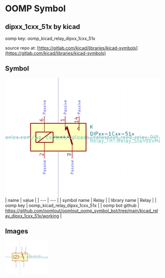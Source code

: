 # OOMP Symbol  
## dipxx_1cxx_51x  by kicad  
  
oomp key: oomp_kicad_relay_dipxx_1cxx_51x  
  
source repo at: [https://gitlab.com/kicad/libraries/kicad-symbols](https://gitlab.com/kicad/libraries/kicad-symbols)  
## Symbol  
  
[![working.png](working_600.png)](working.png)  
| name | value | 
| --- | --- | 
| symbol name | Relay | 
| library name | Relay | 
| oomp key | oomp_kicad_relay_dipxx_1cxx_51x | 
| oomp bot github | https://github.com/oomlout/oomlout_oomp_symbol_bot/tree/main/kicad_relay_dipxx_1cxx_51x/working | 
## Images  
  
[![working.png](working_140.png)](working.png)  
